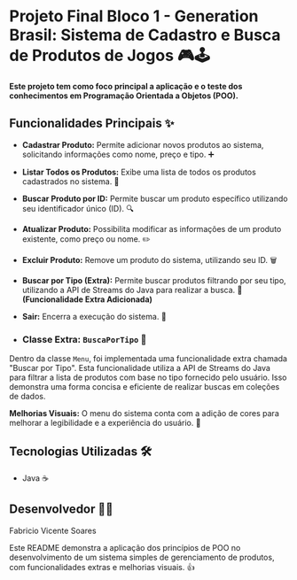# Projeto Final Bloco 1 - Generation Brasil: Sistema de Cadastro e Busca de Produtos de Jogos 🎮🕹️

**Este projeto tem como foco principal a aplicação e o teste dos conhecimentos em Programação Orientada a Objetos (POO).**

## Funcionalidades Principais ✨

* **Cadastrar Produto:** Permite adicionar novos produtos ao sistema, solicitando informações como nome, preço e tipo. ➕
* **Listar Todos os Produtos:** Exibe uma lista de todos os produtos cadastrados no sistema. 📜
* **Buscar Produto por ID:** Permite buscar um produto específico utilizando seu identificador único (ID). 🔍
* **Atualizar Produto:** Possibilita modificar as informações de um produto existente, como preço ou nome. ✏️
* **Excluir Produto:** Remove um produto do sistema, utilizando seu ID. 🗑️
* **Buscar por Tipo (Extra):** Permite buscar produtos filtrando por seu tipo, utilizando a API de Streams do Java para realizar a busca. 🔎 **(Funcionalidade Extra Adicionada)**
* **Sair:** Encerra a execução do sistema. 👋

* ### Classe Extra: `BuscaPorTipo` 🌟
Dentro da classe `Menu`, foi implementada uma funcionalidade extra chamada "Buscar por Tipo". 
Esta funcionalidade utiliza a API de Streams do Java para filtrar a lista de produtos com base no tipo fornecido pelo usuário. 
Isso demonstra uma forma concisa e eficiente de realizar buscas em coleções de dados.

**Melhorias Visuais:** O menu do sistema conta com a adição de cores para melhorar a legibilidade e a experiência do usuário. 🌈

## Tecnologias Utilizadas 🛠️

* Java ☕

## Desenvolvedor 🧑‍💻

Fabricio Vicente Soares

Este README demonstra a aplicação dos princípios de POO no desenvolvimento de um sistema simples de gerenciamento de produtos, com funcionalidades extras e melhorias visuais. 👍
